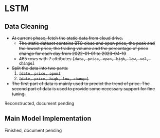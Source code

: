 # LSTM

## Data Cleaning

- ~~At current phase, fetch the static data from cloud drive.~~
  - ~~The static dataset contains BTC close and open price, the peak and the lowest price, the trading volume and the percentage of price change for each day from 2022-01-01 to 2023-04-10~~
  - ~~465 rows with 7 attributes `[date, price, open, high, low, vol, change]`~~
- ~~Split the data into two parts:~~
  1. ~~`[date, price, open]`~~
  2. ~~`[date, price, high, low, change]`~~
- ~~The first part of data is mainly used to predict the trend of price. The second part of data is used to provide some necessary support for fine tuning.~~

Reconstructed, document pending

## Main Model Implementation

Finished, document pending